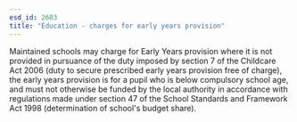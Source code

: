 ```yaml
---
esd_id: 2603
title: "Education - charges for early years provision"
---
```


Maintained schools may charge for Early Years provision where it is not provided in pursuance of the duty imposed by section 7 of the Childcare Act 2006 (duty to secure prescribed early years provision free of charge), the early years provision is for a pupil who is below compulsory school age, and must not otherwise be funded by the local authority in accordance with regulations made under section 47 of the School Standards and Framework Act 1998 (determination of school's budget share).

